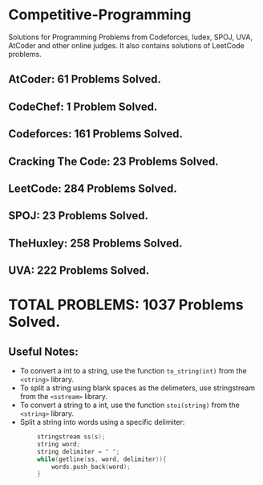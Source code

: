 # Competitive-Programming
Solutions for Programming Problems from Codeforces, Iudex, SPOJ, UVA, AtCoder and other online judges. It also contains solutions of LeetCode problems.

## AtCoder: 61 Problems Solved.
## CodeChef: 1 Problem Solved.
## Codeforces: 161 Problems Solved.
## Cracking The Code: 23 Problems Solved.
## LeetCode: 284 Problems Solved.
## SPOJ: 23 Problems Solved.
## TheHuxley: 258 Problems Solved.
## UVA: 222 Problems Solved.

# TOTAL PROBLEMS: 1037 Problems Solved.

## Useful Notes:
* To convert a int to a string, use the function ```to_string(int)``` from the ```<string>``` library.
* To split a string using blank spaces as the delimeters, use stringstream from the ```<sstream>``` library.
* To convert a string to a int, use the function ```stoi(string)``` from the ```<string>``` library.
* Split a string into words using a specific delimiter:
```c++
        stringstream ss(s);
        string word;
        string delimiter = " ";
        while(getline(ss, word, delimiter)){
            words.push_back(word);
        }
```
